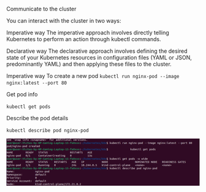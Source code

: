 Communicate to the cluster

You can interact with the cluster in two ways:

Imperative way
The imperative approach involves directly telling Kubernetes to perform an action through kubectl commands.

Declarative way
The declarative approach involves defining the desired state of your Kubernetes resources in configuration files (YAML or JSON, predominantly YAML) and then applying these files to the cluster.


Imperative way
To create a new pod
`kubectl run nginx-pod --image nginx:latest --port 80`

Get pod info

`kubectl get pods`

Describe the pod details

`kubectl describe pod nginx-pod`


![alt text](<Screenshot from 2025-07-09 10-39-39.png>)